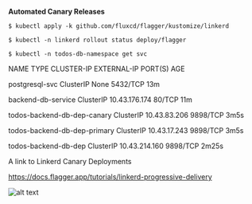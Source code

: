 **Automated Canary Releases**

```$ kubectl apply -k github.com/fluxcd/flagger/kustomize/linkerd```

```$ kubectl -n linkerd rollout status deploy/flagger```

```$ kubectl -n todos-db-namespace get svc```

NAME                           TYPE        CLUSTER-IP      EXTERNAL-IP   PORT(S)    AGE

postgresql-svc                 ClusterIP   None            <none>        5432/TCP   13m

backend-db-service             ClusterIP   10.43.176.174   <none>        80/TCP     11m

todos-backend-db-dep-canary    ClusterIP   10.43.83.206    <none>        9898/TCP   3m5s

todos-backend-db-dep-primary   ClusterIP   10.43.17.243    <none>        9898/TCP   3m5s

todos-backend-db-dep           ClusterIP   10.43.214.160   <none>        9898/TCP   2m25s

A link to Linkerd Canary Deployments

https://docs.flagger.app/tutorials/linkerd-progressive-delivery


![alt text](https://github.com/jylhakos/DevOpsWithKubernetes/blob/main/5/5.03/5.03.png?raw=true)





